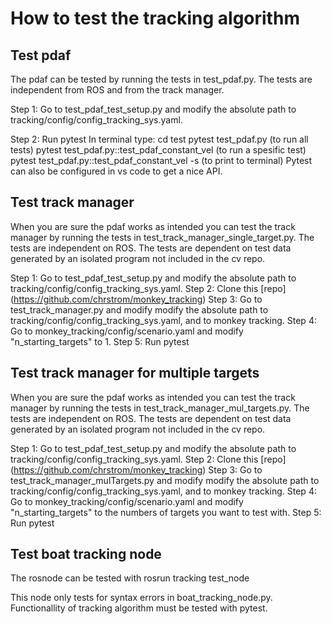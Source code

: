 # How to test the tracking algorithm

## Test pdaf

The pdaf can be tested by running the tests in test_pdaf.py.
The tests are independent from ROS and from the track manager. 

Step 1: Go to test_pdaf_test_setup.py and modify the absolute path to tracking/config/config_tracking_sys.yaml. 

Step 2: Run pytest
    In terminal type: 
    cd test
    pytest test_pdaf.py (to run all tests)
    pytest test_pdaf.py::test_pdaf_constant_vel (to run a spesific test)
    pytest test_pdaf.py::test_pdaf_constant_vel -s (to print to terminal)
    Pytest can also be configured in vs code to get a nice API.

## Test track manager

When you are sure the pdaf works as intended you can test the track manager by running the tests in test_track_manager_single_target.py.
The tests are independent on ROS.
The tests are dependent on test data generated by an isolated program not included in the cv repo.

Step 1: Go to test_pdaf_test_setup.py and modify the absolute path to tracking/config/config_tracking_sys.yaml. 
Step 2: Clone this [repo] (https://github.com/chrstrom/monkey_tracking)
Step 3: Go to test_track_manager.py and modify modify the absolute path to tracking/config/config_tracking_sys.yaml, and to monkey tracking. 
Step 4: Go to monkey_tracking/config/scenario.yaml and modify "n_starting_targets" to 1.
Step 5: Run pytest

## Test track manager for multiple targets

When you are sure the pdaf works as intended you can test the track manager by running the tests in test_track_manager_mul_targets.py.
The tests are independent on ROS.
The tests are dependent on test data generated by an isolated program not included in the cv repo.

Step 1: Go to test_pdaf_test_setup.py and modify the absolute path to tracking/config/config_tracking_sys.yaml. 
Step 2: Clone this [repo] (https://github.com/chrstrom/monkey_tracking)
Step 3: Go to test_track_manager_mulTargets.py and modify modify the absolute path to tracking/config/config_tracking_sys.yaml, and to monkey tracking. 
Step 4: Go to monkey_tracking/config/scenario.yaml and modify "n_starting_targets" to the numbers of targets you want to test with. 
Step 5: Run pytest

## Test boat tracking node

The rosnode can be tested with
    rosrun tracking test_node

This node only tests for syntax errors in boat_tracking_node.py. Functionallity of tracking algorithm must be tested with pytest. 
